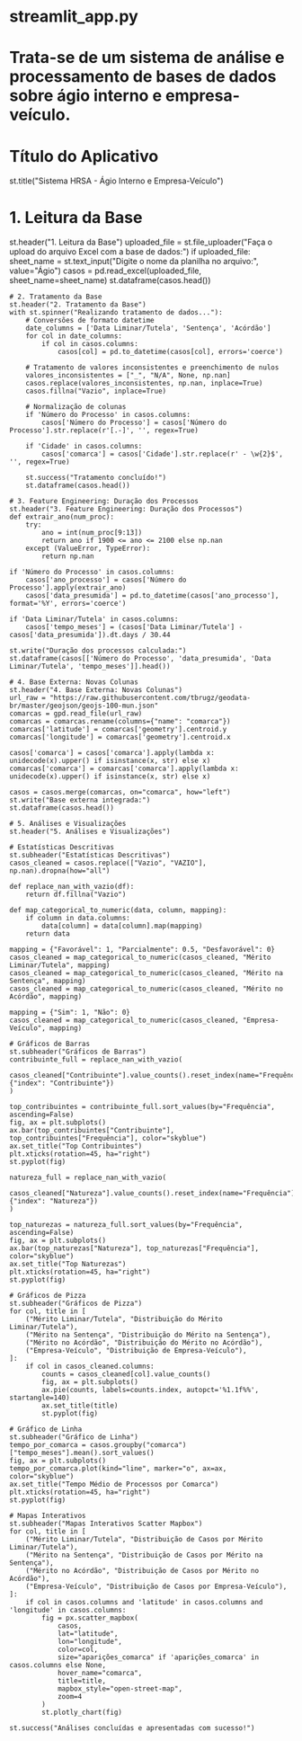 # streamlit_app.py
# Trata-se de um sistema de análise e processamento de bases de dados sobre ágio interno e empresa-veículo.

# Título do Aplicativo
st.title("Sistema HRSA - Ágio Interno e Empresa-Veículo")

# 1. Leitura da Base
st.header("1. Leitura da Base")
uploaded_file = st.file_uploader("Faça o upload do arquivo Excel com a base de dados:")
if uploaded_file:
    sheet_name = st.text_input("Digite o nome da planilha no arquivo:", value="Ágio")
    casos = pd.read_excel(uploaded_file, sheet_name=sheet_name)
    st.dataframe(casos.head())

    # 2. Tratamento da Base
    st.header("2. Tratamento da Base")
    with st.spinner("Realizando tratamento de dados..."):
        # Conversões de formato datetime
        date_columns = ['Data Liminar/Tutela', 'Sentença', 'Acórdão']
        for col in date_columns:
            if col in casos.columns:
                casos[col] = pd.to_datetime(casos[col], errors='coerce')

        # Tratamento de valores inconsistentes e preenchimento de nulos
        valores_inconsistentes = ["_", "N/A", None, np.nan]
        casos.replace(valores_inconsistentes, np.nan, inplace=True)
        casos.fillna("Vazio", inplace=True)

        # Normalização de colunas
        if 'Número do Processo' in casos.columns:
            casos['Número do Processo'] = casos['Número do Processo'].str.replace(r'[.-]', '', regex=True)

        if 'Cidade' in casos.columns:
            casos['comarca'] = casos['Cidade'].str.replace(r' - \w{2}$', '', regex=True)

        st.success("Tratamento concluído!")
        st.dataframe(casos.head())

    # 3. Feature Engineering: Duração dos Processos
    st.header("3. Feature Engineering: Duração dos Processos")
    def extrair_ano(num_proc):
        try:
            ano = int(num_proc[9:13])
            return ano if 1900 <= ano <= 2100 else np.nan
        except (ValueError, TypeError):
            return np.nan

    if 'Número do Processo' in casos.columns:
        casos['ano_processo'] = casos['Número do Processo'].apply(extrair_ano)
        casos['data_presumida'] = pd.to_datetime(casos['ano_processo'], format='%Y', errors='coerce')

    if 'Data Liminar/Tutela' in casos.columns:
        casos['tempo_meses'] = (casos['Data Liminar/Tutela'] - casos['data_presumida']).dt.days / 30.44

    st.write("Duração dos processos calculada:")
    st.dataframe(casos[['Número do Processo', 'data_presumida', 'Data Liminar/Tutela', 'tempo_meses']].head())

    # 4. Base Externa: Novas Colunas
    st.header("4. Base Externa: Novas Colunas")
    url_raw = "https://raw.githubusercontent.com/tbrugz/geodata-br/master/geojson/geojs-100-mun.json"
    comarcas = gpd.read_file(url_raw)
    comarcas = comarcas.rename(columns={"name": "comarca"})
    comarcas['latitude'] = comarcas['geometry'].centroid.y
    comarcas['longitude'] = comarcas['geometry'].centroid.x

    casos['comarca'] = casos['comarca'].apply(lambda x: unidecode(x).upper() if isinstance(x, str) else x)
    comarcas['comarca'] = comarcas['comarca'].apply(lambda x: unidecode(x).upper() if isinstance(x, str) else x)

    casos = casos.merge(comarcas, on="comarca", how="left")
    st.write("Base externa integrada:")
    st.dataframe(casos.head())

    # 5. Análises e Visualizações
    st.header("5. Análises e Visualizações")

    # Estatísticas Descritivas
    st.subheader("Estatísticas Descritivas")
    casos_cleaned = casos.replace(["Vazio", "VAZIO"], np.nan).dropna(how="all")

    def replace_nan_with_vazio(df):
        return df.fillna("Vazio")

    def map_categorical_to_numeric(data, column, mapping):
        if column in data.columns:
            data[column] = data[column].map(mapping)
        return data

    mapping = {"Favorável": 1, "Parcialmente": 0.5, "Desfavorável": 0}
    casos_cleaned = map_categorical_to_numeric(casos_cleaned, "Mérito Liminar/Tutela", mapping)
    casos_cleaned = map_categorical_to_numeric(casos_cleaned, "Mérito na Sentença", mapping)
    casos_cleaned = map_categorical_to_numeric(casos_cleaned, "Mérito no Acórdão", mapping)

    mapping = {"Sim": 1, "Não": 0}
    casos_cleaned = map_categorical_to_numeric(casos_cleaned, "Empresa-Veículo", mapping)

    # Gráficos de Barras
    st.subheader("Gráficos de Barras")
    contribuinte_full = replace_nan_with_vazio(
        casos_cleaned["Contribuinte"].value_counts().reset_index(name="Frequência").rename(columns={"index": "Contribuinte"})
    )

    top_contribuintes = contribuinte_full.sort_values(by="Frequência", ascending=False)
    fig, ax = plt.subplots()
    ax.bar(top_contribuintes["Contribuinte"], top_contribuintes["Frequência"], color="skyblue")
    ax.set_title("Top Contribuintes")
    plt.xticks(rotation=45, ha="right")
    st.pyplot(fig)

    natureza_full = replace_nan_with_vazio(
        casos_cleaned["Natureza"].value_counts().reset_index(name="Frequência").rename(columns={"index": "Natureza"})
    )

    top_naturezas = natureza_full.sort_values(by="Frequência", ascending=False)
    fig, ax = plt.subplots()
    ax.bar(top_naturezas["Natureza"], top_naturezas["Frequência"], color="skyblue")
    ax.set_title("Top Naturezas")
    plt.xticks(rotation=45, ha="right")
    st.pyplot(fig)

    # Gráficos de Pizza
    st.subheader("Gráficos de Pizza")
    for col, title in [
        ("Mérito Liminar/Tutela", "Distribuição do Mérito Liminar/Tutela"),
        ("Mérito na Sentença", "Distribuição do Mérito na Sentença"),
        ("Mérito no Acórdão", "Distribuição do Mérito no Acórdão"),
        ("Empresa-Veículo", "Distribuição de Empresa-Veículo"),
    ]:
        if col in casos_cleaned.columns:
            counts = casos_cleaned[col].value_counts()
            fig, ax = plt.subplots()
            ax.pie(counts, labels=counts.index, autopct='%1.1f%%', startangle=140)
            ax.set_title(title)
            st.pyplot(fig)

    # Gráfico de Linha
    st.subheader("Gráfico de Linha")
    tempo_por_comarca = casos.groupby("comarca")["tempo_meses"].mean().sort_values()
    fig, ax = plt.subplots()
    tempo_por_comarca.plot(kind="line", marker="o", ax=ax, color="skyblue")
    ax.set_title("Tempo Médio de Processos por Comarca")
    plt.xticks(rotation=45, ha="right")
    st.pyplot(fig)

    # Mapas Interativos
    st.subheader("Mapas Interativos Scatter Mapbox")
    for col, title in [
        ("Mérito Liminar/Tutela", "Distribuição de Casos por Mérito Liminar/Tutela"),
        ("Mérito na Sentença", "Distribuição de Casos por Mérito na Sentença"),
        ("Mérito no Acórdão", "Distribuição de Casos por Mérito no Acórdão"),
        ("Empresa-Veículo", "Distribuição de Casos por Empresa-Veículo"),
    ]:
        if col in casos.columns and 'latitude' in casos.columns and 'longitude' in casos.columns:
            fig = px.scatter_mapbox(
                casos,
                lat="latitude",
                lon="longitude",
                color=col,
                size="aparições_comarca" if 'aparições_comarca' in casos.columns else None,
                hover_name="comarca",
                title=title,
                mapbox_style="open-street-map",
                zoom=4
            )
            st.plotly_chart(fig)

    st.success("Análises concluídas e apresentadas com sucesso!")
